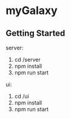 # myGalaxy

## Getting Started
server:
1. cd /server 
2. npm install
3. npm run start

ui:
1. cd /ui 
2. npm install
3. npm run start
